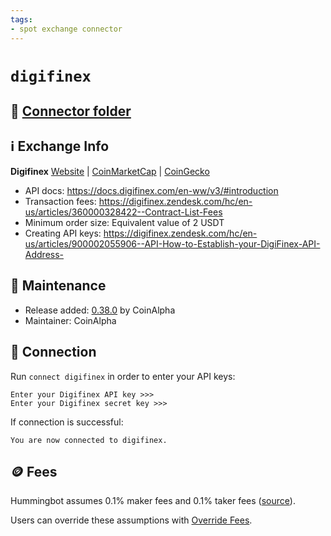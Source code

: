 ```yaml
---
tags:
- spot exchange connector
---
```


# `digifinex`

## 📁 [Connector folder](https://github.com/CoinAlpha/hummingbot/tree/master/hummingbot/connector/exchange/digifinex)

## ℹ️ Exchange Info

**Digifinex** 
[Website](https://www.digifinex.com/vi-vn) | [CoinMarketCap](https://coinmarketcap.com/exchanges/digifinex/) | [CoinGecko](https://www.coingecko.com/en/exchanges/digifinex)

* API docs: https://docs.digifinex.com/en-ww/v3/#introduction
* Transaction fees: https://digifinex.zendesk.com/hc/en-us/articles/360000328422--Contract-List-Fees
* Minimum order size: Equivalent value of 2 USDT
* Creating API keys: https://digifinex.zendesk.com/hc/en-us/articles/900002055906--API-How-to-Establish-your-DigiFinex-API-Address-

## 👷 Maintenance

* Release added: [0.38.0](/release-notes/0.38.0/) by CoinAlpha
* Maintainer: CoinAlpha

## 🔑 Connection

Run `connect digifinex` in order to enter your API keys:
 
```
Enter your Digifinex API key >>>
Enter your Digifinex secret key >>>
```

If connection is successful:
```
You are now connected to digifinex.
```

## 🪙 Fees

Hummingbot assumes 0.1% maker fees and 0.1% taker fees ([source](https://github.com/CoinAlpha/hummingbot/blob/master/hummingbot/connector/exchange/digifinex/digifinex_utils.py#L15)).

Users can override these assumptions with [Override Fees](/global-configs/override-fees/).